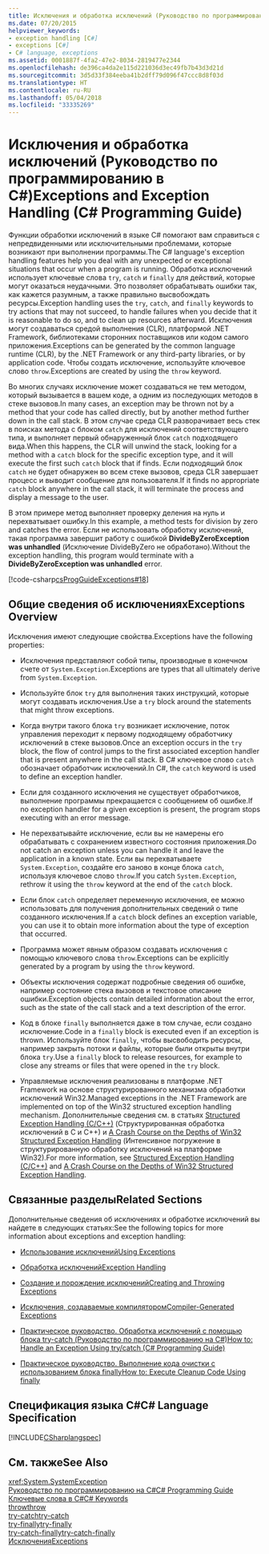 ```yaml
---
title: Исключения и обработка исключений (Руководство по программированию в C#)
ms.date: 07/20/2015
helpviewer_keywords:
- exception handling [C#]
- exceptions [C#]
- C# language, exceptions
ms.assetid: 0001887f-4fa2-47e2-8034-2819477e2344
ms.openlocfilehash: de396ca4da2e115d221036d3ec49fb7b43d3d21d
ms.sourcegitcommit: 3d5d33f384eeba41b2dff79d096f47ccc8d8f03d
ms.translationtype: HT
ms.contentlocale: ru-RU
ms.lasthandoff: 05/04/2018
ms.locfileid: "33335269"
---
```

# <a name="exceptions-and-exception-handling-c-programming-guide"></a><span data-ttu-id="dc772-102">Исключения и обработка исключений (Руководство по программированию в C#)</span><span class="sxs-lookup"><span data-stu-id="dc772-102">Exceptions and Exception Handling (C# Programming Guide)</span></span>
<span data-ttu-id="dc772-103">Функции обработки исключений в языке C# помогают вам справиться с непредвиденными или исключительными проблемами, которые возникают при выполнении программы.</span><span class="sxs-lookup"><span data-stu-id="dc772-103">The C# language's exception handling features help you deal with any unexpected or exceptional situations that occur when a program is running.</span></span> <span data-ttu-id="dc772-104">Обработка исключений использует ключевые слова `try`, `catch` и `finally` для действий, которые могут оказаться неудачными. Это позволяет обрабатывать ошибки так, как кажется разумным, а также правильно высвобождать ресурсы.</span><span class="sxs-lookup"><span data-stu-id="dc772-104">Exception handling uses the `try`, `catch`, and `finally` keywords to try actions that may not succeed, to handle failures when you decide that it is reasonable to do so, and to clean up resources afterward.</span></span> <span data-ttu-id="dc772-105">Исключения могут создаваться средой выполнения (CLR), платформой .NET Framework, библиотеками сторонних поставщиков или кодом самого приложения.</span><span class="sxs-lookup"><span data-stu-id="dc772-105">Exceptions can be generated by the common language runtime (CLR), by the .NET Framework or any third-party libraries, or by application code.</span></span> <span data-ttu-id="dc772-106">Чтобы создать исключение, используйте ключевое слово `throw`.</span><span class="sxs-lookup"><span data-stu-id="dc772-106">Exceptions are created by using the `throw` keyword.</span></span>  
  
 <span data-ttu-id="dc772-107">Во многих случаях исключение может создаваться не тем методом, который вызывается в вашем коде, а одним из последующих методов в стеке вызовов.</span><span class="sxs-lookup"><span data-stu-id="dc772-107">In many cases, an exception may be thrown not by a method that your code has called directly, but by another method further down in the call stack.</span></span> <span data-ttu-id="dc772-108">В этом случае среда CLR разворачивает весь стек в поисках метода с блоком `catch` для исключений соответствующего типа, и выполняет первый обнаруженный блок `catch` подходящего вида.</span><span class="sxs-lookup"><span data-stu-id="dc772-108">When this happens, the CLR will unwind the stack, looking for a method with a `catch` block for the specific exception type, and it will execute the first such `catch` block that if finds.</span></span> <span data-ttu-id="dc772-109">Если подходящий блок `catch` не будет обнаружен во всем стеке вызовов, среда CLR завершает процесс и выводит сообщение для пользователя.</span><span class="sxs-lookup"><span data-stu-id="dc772-109">If it finds no appropriate `catch` block anywhere in the call stack, it will terminate the process and display a message to the user.</span></span>  
  
 <span data-ttu-id="dc772-110">В этом примере метод выполняет проверку деления на нуль и перехватывает ошибку.</span><span class="sxs-lookup"><span data-stu-id="dc772-110">In this example, a method tests for division by zero and catches the error.</span></span> <span data-ttu-id="dc772-111">Если не использовать обработку исключений, такая программа завершит работу с ошибкой **DivideByZeroException was unhandled** (Исключение DivideByZero не обработано).</span><span class="sxs-lookup"><span data-stu-id="dc772-111">Without the exception handling, this program would terminate with a **DivideByZeroException was unhandled** error.</span></span>  
  
 [!code-csharp[csProgGuideExceptions#18](../../../csharp/programming-guide/exceptions/codesnippet/CSharp/exceptions-and-exception-handling_1.cs)]  
  
## <a name="exceptions-overview"></a><span data-ttu-id="dc772-112">Общие сведения об исключениях</span><span class="sxs-lookup"><span data-stu-id="dc772-112">Exceptions Overview</span></span>  
 <span data-ttu-id="dc772-113">Исключения имеют следующие свойства.</span><span class="sxs-lookup"><span data-stu-id="dc772-113">Exceptions have the following properties:</span></span>  
  
-   <span data-ttu-id="dc772-114">Исключения представляют собой типы, производные в конечном счете от `System.Exception`.</span><span class="sxs-lookup"><span data-stu-id="dc772-114">Exceptions are types that all ultimately derive from `System.Exception`.</span></span>  
  
-   <span data-ttu-id="dc772-115">Используйте блок `try` для выполнения таких инструкций, которые могут создавать исключения.</span><span class="sxs-lookup"><span data-stu-id="dc772-115">Use a `try` block around the statements that might throw exceptions.</span></span>  
  
-   <span data-ttu-id="dc772-116">Когда внутри такого блока `try` возникает исключение, поток управления переходит к первому подходящему обработчику исключений в стеке вызовов.</span><span class="sxs-lookup"><span data-stu-id="dc772-116">Once an exception occurs in the `try` block, the flow of control jumps to the first associated exception handler that is present anywhere in the call stack.</span></span> <span data-ttu-id="dc772-117">В C# ключевое слово `catch` обозначает обработчик исключений.</span><span class="sxs-lookup"><span data-stu-id="dc772-117">In C#, the `catch` keyword is used to define an exception handler.</span></span>  
  
-   <span data-ttu-id="dc772-118">Если для созданного исключения не существует обработчиков, выполнение программы прекращается с сообщением об ошибке.</span><span class="sxs-lookup"><span data-stu-id="dc772-118">If no exception handler for a given exception is present, the program stops executing with an error message.</span></span>  
  
-   <span data-ttu-id="dc772-119">Не перехватывайте исключение, если вы не намерены его обрабатывать с сохранением известного состояния приложения.</span><span class="sxs-lookup"><span data-stu-id="dc772-119">Do not catch an exception unless you can handle it and leave the application in a known state.</span></span> <span data-ttu-id="dc772-120">Если вы перехватываете `System.Exception`, создайте его заново в конце блока `catch`, используя ключевое слово `throw`.</span><span class="sxs-lookup"><span data-stu-id="dc772-120">If you catch `System.Exception`, rethrow it using the `throw` keyword at the end of the `catch` block.</span></span>  
  
-   <span data-ttu-id="dc772-121">Если блок `catch` определяет переменную исключения, ее можно использовать для получения дополнительных сведений о типе созданного исключения.</span><span class="sxs-lookup"><span data-stu-id="dc772-121">If a `catch` block defines an exception variable, you can use it to obtain more information about the type of exception that occurred.</span></span>  
  
-   <span data-ttu-id="dc772-122">Программа может явным образом создавать исключения с помощью ключевого слова `throw`.</span><span class="sxs-lookup"><span data-stu-id="dc772-122">Exceptions can be explicitly generated by a program by using the `throw` keyword.</span></span>  
  
-   <span data-ttu-id="dc772-123">Объекты исключения содержат подробные сведения об ошибке, например состояние стека вызовов и текстовое описание ошибки.</span><span class="sxs-lookup"><span data-stu-id="dc772-123">Exception objects contain detailed information about the error, such as the state of the call stack and a text description of the error.</span></span>  
  
-   <span data-ttu-id="dc772-124">Код в блоке `finally` выполняется даже в том случае, если создано исключение.</span><span class="sxs-lookup"><span data-stu-id="dc772-124">Code in a `finally` block is executed even if an exception is thrown.</span></span> <span data-ttu-id="dc772-125">Используйте блок `finally`, чтобы высвободить ресурсы, например закрыть потоки и файлы, которые были открыты внутри блока `try`.</span><span class="sxs-lookup"><span data-stu-id="dc772-125">Use a `finally` block to release resources, for example to close any streams or files that were opened in the `try` block.</span></span>  
  
-   <span data-ttu-id="dc772-126">Управляемые исключения реализованы в платформе .NET Framework на основе структурированного механизма обработки исключений Win32.</span><span class="sxs-lookup"><span data-stu-id="dc772-126">Managed exceptions in the .NET Framework are implemented on top of the Win32 structured exception handling mechanism.</span></span> <span data-ttu-id="dc772-127">Дополнительные сведения см. в статьях [Structured Exception Handling (C/C++)](/cpp/cpp/structured-exception-handling-c-cpp) (Структурированная обработка исключений в C и C++) и [A Crash Course on the Depths of Win32 Structured Exception Handling](http://bytepointer.com/resources/pietrek_crash_course_depths_of_win32_seh.htm) (Интенсивное погружение в структурированную обработку исключений на платформе Win32).</span><span class="sxs-lookup"><span data-stu-id="dc772-127">For more information, see [Structured Exception Handling (C/C++)](/cpp/cpp/structured-exception-handling-c-cpp) and [A Crash Course on the Depths of Win32 Structured Exception Handling](http://bytepointer.com/resources/pietrek_crash_course_depths_of_win32_seh.htm).</span></span>  
  
## <a name="related-sections"></a><span data-ttu-id="dc772-128">Связанные разделы</span><span class="sxs-lookup"><span data-stu-id="dc772-128">Related Sections</span></span>  
 <span data-ttu-id="dc772-129">Дополнительные сведения об исключениях и обработке исключений вы найдете в следующих статьях:</span><span class="sxs-lookup"><span data-stu-id="dc772-129">See the following topics for more information about exceptions and exception handling:</span></span>  
  
-   [<span data-ttu-id="dc772-130">Использование исключений</span><span class="sxs-lookup"><span data-stu-id="dc772-130">Using Exceptions</span></span>](../../../csharp/programming-guide/exceptions/using-exceptions.md)  
  
-   [<span data-ttu-id="dc772-131">Обработка исключений</span><span class="sxs-lookup"><span data-stu-id="dc772-131">Exception Handling</span></span>](../../../csharp/programming-guide/exceptions/exception-handling.md)  
  
-   [<span data-ttu-id="dc772-132">Создание и порождение исключений</span><span class="sxs-lookup"><span data-stu-id="dc772-132">Creating and Throwing Exceptions</span></span>](../../../csharp/programming-guide/exceptions/creating-and-throwing-exceptions.md)  
  
-   [<span data-ttu-id="dc772-133">Исключения, создаваемые компилятором</span><span class="sxs-lookup"><span data-stu-id="dc772-133">Compiler-Generated Exceptions</span></span>](../../../csharp/programming-guide/exceptions/compiler-generated-exceptions.md)  
  
-   [<span data-ttu-id="dc772-134">Практическое руководство. Обработка исключений с помощью блока try-catch (Руководство по программированию на C#)</span><span class="sxs-lookup"><span data-stu-id="dc772-134">How to: Handle an Exception Using try/catch (C# Programming Guide)</span></span>](../../../csharp/programming-guide/exceptions/how-to-handle-an-exception-using-try-catch.md)  
  
-   [<span data-ttu-id="dc772-135">Практическое руководство. Выполнение кода очистки с использованием блока finally</span><span class="sxs-lookup"><span data-stu-id="dc772-135">How to: Execute Cleanup Code Using finally</span></span>](../../../csharp/programming-guide/exceptions/how-to-execute-cleanup-code-using-finally.md)  
  
## <a name="c-language-specification"></a><span data-ttu-id="dc772-136">Спецификация языка C#</span><span class="sxs-lookup"><span data-stu-id="dc772-136">C# Language Specification</span></span>  
 [!INCLUDE[CSharplangspec](~/includes/csharplangspec-md.md)]  
  
## <a name="see-also"></a><span data-ttu-id="dc772-137">См. также</span><span class="sxs-lookup"><span data-stu-id="dc772-137">See Also</span></span>  
 <xref:System.SystemException>  
 [<span data-ttu-id="dc772-138">Руководство по программированию на C#</span><span class="sxs-lookup"><span data-stu-id="dc772-138">C# Programming Guide</span></span>](../../../csharp/programming-guide/index.md)  
 [<span data-ttu-id="dc772-139">Ключевые слова в C#</span><span class="sxs-lookup"><span data-stu-id="dc772-139">C# Keywords</span></span>](../../../csharp/language-reference/keywords/index.md)  
 [<span data-ttu-id="dc772-140">throw</span><span class="sxs-lookup"><span data-stu-id="dc772-140">throw</span></span>](../../../csharp/language-reference/keywords/throw.md)  
 [<span data-ttu-id="dc772-141">try-catch</span><span class="sxs-lookup"><span data-stu-id="dc772-141">try-catch</span></span>](../../../csharp/language-reference/keywords/try-catch.md)  
 [<span data-ttu-id="dc772-142">try-finally</span><span class="sxs-lookup"><span data-stu-id="dc772-142">try-finally</span></span>](../../../csharp/language-reference/keywords/try-finally.md)  
 [<span data-ttu-id="dc772-143">try-catch-finally</span><span class="sxs-lookup"><span data-stu-id="dc772-143">try-catch-finally</span></span>](../../../csharp/language-reference/keywords/try-catch-finally.md)  
 [<span data-ttu-id="dc772-144">Исключения</span><span class="sxs-lookup"><span data-stu-id="dc772-144">Exceptions</span></span>](../../../standard/exceptions/index.md)  

